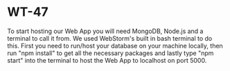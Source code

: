 # WT-47
To start hosting our Web App you will need MongoDB, Node.js and a terminal to call it from.
We used WebStorm's built in bash terminal to do this.
First you need to run/host your database on your machine locally, then run "npm install"
to get all the necessary packages and lastly type "npm start" into the terminal to host
the Web App to localhost on port 5000.
